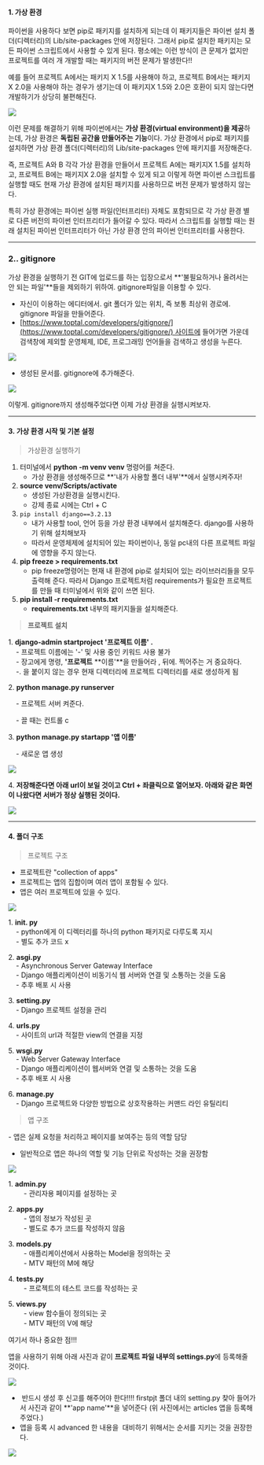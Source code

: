 #### 1. 가상 환경

파이썬을 사용하다 보면 pip로 패키지를 설치하게 되는데 이 패키지들은 파이썬 설치 폴더(디렉터리)의 Lib/site-packages 안에 저장된다. 그래서 pip로 설치한 패키지는 모든 파이썬 스크립트에서 사용할 수 있게 된다. 평소에는 이런 방식이 큰 문제가 없지만 프로젝트를 여러 개 개발할 때는 패키지의 버전 문제가 발생한다!!

예를 들어 프로젝트 A에서는 패키지 X 1.5를 사용해야 하고, 프로젝트 B에서는 패키지 X 2.0을 사용해야 하는  경우가 생기는데 이 패키지X 1.5와 2.0은 호환이 되지 않는다면 개발하기가 상당히 불편해진다.

![](https://blog.kakaocdn.net/dn/zCgHZ/btrK30BDxg6/Al6jyEhHu0WccYFZmR1eek/img.png)

이런 문제를 해결하기 위해 파이썬에서는 **가상 환경(virtual environment)을 제공**하는데, 가상 환경은 **독립된 공간을 만들어주는 기능**이다. 가상 환경에서 pip로 패키지를 설치하면 가상 환경 폴더(디렉터리)의 Lib/site-packages 안에 패키지를 저장해준다.

즉, 프로젝트 A와 B 각각 가상 환경을 만들어서 프로젝트 A에는 패키지X 1.5를 설치하고, 프로젝트 B에는 패키지X 2.0을 설치할 수 있게 되고 이렇게 하면 파이썬 스크립트를 실행할 때도 현재 가상 환경에 설치된 패키지를 사용하므로 버전 문제가 발생하지 않는다.

특히 가상 환경에는 파이썬 실행 파일(인터프리터) 자체도 포함되므로 각 가상 환경 별로 다른 버전의 파이썬 인터프리터가 들어갈 수 있다. 따라서 스크립트를 실행할 때는 원래 설치된 파이썬 인터프리터가 아닌 가상 환경 안의 파이썬 인터프리터를 사용한다.

---

### 2.. gitignore

가상 환경을 실행하기 전 GIT에 업로드를 하는 입장으로서 **'불필요하거나 올려서는 안 되는 파일'**들을 제외하기 위하여. gitignore파일을 이용할 수 있다.

- 자신이 이용하는 에디터에서. git 폴더가 있는 위치, 즉 보통 최상위 경로에. gitignore 파일을 만들어준다.
- [https://www.toptal.com/developers/gitignore/](https://www.toptal.com/developers/gitignore/) 사이트에 들어가면 가운데 검색창에 제외할 운영체제, IDE, 프로그래밍 언어들을 검색하고 생성을 누른다.

![](https://blog.kakaocdn.net/dn/bCfjn7/btrK57M24Vu/ObuDDDSYuyrVK7v0ygWPc1/img.png)

- 생성된 문서를. gitignore에 추가해준다.

![](https://blog.kakaocdn.net/dn/bOUVxj/btrK4E534w5/WYscMnSC3Ebkcs86Tphka0/img.png)

이렇게. gitignore까지 생성해주었다면 이제 가상 환경을 실행시켜보자.

---

#### 3. **가상 환경 시작 및 기본 설정**

> 가상환경 실행하기

1. 터미널에서 **python -m venv venv** 명령어를 쳐준다.
   - 가상 환경을 생성해주므로 **'내가 사용할 폴더 내부'**에서 실행시켜주자!
2. **source venv/Scripts/activate**
   - 생성된 가상환경을 실행시킨다.
   - 강제 종료 시에는 Ctrl + C
3. ``pip install django==3.2.13``  
   - 내가 사용할 tool, 언어 등을 가상 환경 내부에서 설치해준다. django를 사용하기 위해 설치해보자
   - 따라서 운영체제에 설치되어 있는 파이썬이나, 동일 pc내의 다른 프로젝트 파일에 영향을 주지 않는다.
4. **pip freeze > requirements.txt**  
   - pip freeze명령어는 현재 내 환경에 pip로 설치되어 있는 라이브러리들을 모두 출력해 준다. 따라서 Django 프로젝트처럼 requirements가 필요한 프로젝트를 만들 때 터미널에서 위와 같이 쓰면 된다.
5. **pip install -r requirements.txt**
   - ****requirements.txt**** 내부의 패키지들을 설치해준다.

> **프로젝트 설치**

1. **django-admin startproject '프로젝트 이름' .**  
    - 프로젝트 이름에는 '-' 및 사용 중인 키워드 사용 불가  
    - 장고에게 명령, **'프로젝트** **이름'**을 만들어라 , 뒤에. 찍어주는 거 중요하다.  
    -. 을 붙이지 않는 경우 현재 디렉터리에 프로젝트 디렉터리를 새로 생성하게 됨

2. **python manage.py runserver** 

    - 프로젝트 서버 켜준다.

    - 끌 때는 컨트롤 c

3. **python manage.py startapp '앱 이름'**

    - 새로운 앱 생성

![](https://blog.kakaocdn.net/dn/8Q5MP/btrK2ups3uT/4uX6qk5Aediq5KckdwcRYk/img.png)

4. **저장해준다면 아래 url이 보일 것이고 Ctrl + 좌클릭으로 열어보자. 아래와 같은 화면이 나왔다면 서버가 정상 실행된 것이다.**

![](https://blog.kakaocdn.net/dn/wl1T6/btrK6cgsg07/cRV8yhhlFkvGI6LPzk9X8k/img.png)

---

#### 4. 폴더 구조

> 프로젝트 구조

- 프로젝트란 "collection of apps"  
- 프로젝트는 앱의 집합이며 여러 앱이 포함될 수 있다.  
- 앱은 여러 프로젝트에 있을 수 있다.

![](https://blog.kakaocdn.net/dn/syavj/btrK30aBY2F/psLklawaRKPeCWVb2WNqek/img.png)

1. **__init__. py**  
    - python에게 이 디렉터리를 하나의 python 패키지로 다루도록 지시  
    - 별도 추가 코드 x

2. **asgi.py**  
    - Asynchronous Server Gateway Interface  
    - Django 애플리케이션이 비동기식 웹 서버와 연결 및 소통하는 것을 도움  
    - 추후 배포 시 사용

3. **setting.py**  
    - Django 프로젝트 설정을 관리  

4. **urls.py**   
    - 사이트의 url과 적절한 view의 연결을 지정  

5. **wsgi.py**     
    - Web Server Gateway Interface  
    - Django 애플리케이션이 웹서버와 연결 및 소통하는 것을 도움  
    - 추후 배포 시 사용  

6. **manage.py**     
    - Django 프로젝트와 다양한 방법으로 상호작용하는 커맨드 라인 유틸리티

> 앱 구조

- 앱은 실제 요청을 처리하고 페이지를 보여주는 등의 역할 담당  

- 일반적으로 앱은 하나의 역할 및 기능 단위로 작성하는 것을 권장함

![](https://blog.kakaocdn.net/dn/O8Wop/btrK49YQJYG/ZJE6LSbQUx1B51GsIkXBC0/img.png)

1. **admin.py**  
        - 관리자용 페이지를 설정하는 곳  

2. **apps.py**  
        - 앱의 정보가 작성된 곳  
        - 별도로 추가 코드를 작성하지 않음  

3. **models.py**  
        - 애플리케이션에서 사용하는 Model을 정의하는 곳  
        - MTV 패턴의 M에 해당  

4. **tests.py**  
        - 프로젝트의 테스트 코드를 작성하는 곳  

5. **views.py**  
        - view 함수들이 정의되는 곳  
        - MTV 패턴의 V에 해당

여기서 하나 중요한 점!!!

앱을 사용하기 위해 아래 사진과 같이 **프로젝트 파일 내부의 settings.py**에 등록해줄 것이다.

![](https://blog.kakaocdn.net/dn/bL76m3/btrK2njtk9t/ndy1EiNKoKJV1jHLkJSUM1/img.png)

-  반드시 생성 후 신고를 해주어야 한다!!!! firstpjt 폴더 내의 setting.py 찾아 들어가서 사진과 같이 **'app name'**을 넣어준다 (위 사진에서는 articles 앱을 등록해주었다.)
- 앱을 등록 시 advanced 한 내용을  대비하기 위해서는 순서를 지키는 것을 권장한다.

![](https://blog.kakaocdn.net/dn/234Cb/btrK1hYc0mN/pSYaEthmiFsm2spW24f96K/img.png)